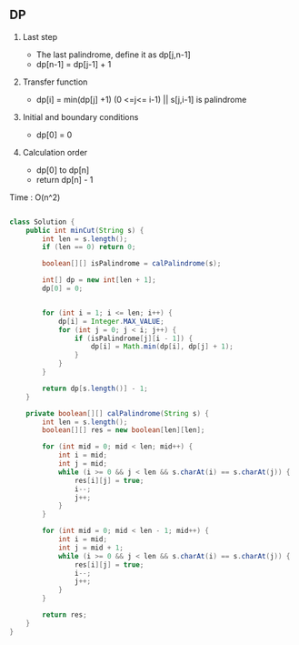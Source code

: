 ## DP
1. Last step
	* The last palindrome, define it as dp[j,n-1]
	* dp[n-1] = dp[j-1] + 1

2. Transfer function
	* dp[i] = min(dp[j] +1) (0 <=j<= i-1) || s[j,i-1] is palindrome

3. Initial and boundary conditions
	* dp[0] = 0

4. Calculation order
	* dp[0] to dp[n]
	* return dp[n] - 1


Time : O(n^2)

```java

class Solution {
    public int minCut(String s) {
        int len = s.length();
        if (len == 0) return 0;

        boolean[][] isPalindrome = calPalindrome(s);

        int[] dp = new int[len + 1];
        dp[0] = 0;


        for (int i = 1; i <= len; i++) {
            dp[i] = Integer.MAX_VALUE;
            for (int j = 0; j < i; j++) {
                if (isPalindrome[j][i - 1]) {
                    dp[i] = Math.min(dp[i], dp[j] + 1);
                }
            }
        }

        return dp[s.length()] - 1;
    }

    private boolean[][] calPalindrome(String s) {
        int len = s.length();
        boolean[][] res = new boolean[len][len];

        for (int mid = 0; mid < len; mid++) {
            int i = mid;
            int j = mid;
            while (i >= 0 && j < len && s.charAt(i) == s.charAt(j)) {
                res[i][j] = true;
                i--;
                j++;
            }
        }

        for (int mid = 0; mid < len - 1; mid++) {
            int i = mid;
            int j = mid + 1;
            while (i >= 0 && j < len && s.charAt(i) == s.charAt(j)) {
                res[i][j] = true;
                i--;
                j++;
            }
        }

        return res;
    }
}

```